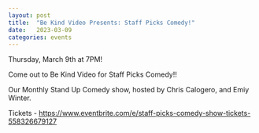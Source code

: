 ```yaml
---
layout: post
title:  "Be Kind Video Presents: Staff Picks Comedy!"
date:   2023-03-09
categories: events
---
```

Thursday, March 9th at 7PM! 

Come out to Be Kind Video for Staff Picks Comedy!!

Our Monthly Stand Up Comedy show, hosted by Chris Calogero, and Emiy Winter.

Tickets - https://www.eventbrite.com/e/staff-picks-comedy-show-tickets-558326679127
